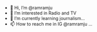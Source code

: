 - 👋 Hi, I’m @ramramju
- 👀 I’m interested in Radio and TV
- 🌱 I’m currently learning journalism...
- 📫 How to reach me in IG @ramramju ...

<!---
ramramju/ramramju is a ✨ special ✨ repository because its `README.md` (this file) appears on your GitHub profile.
You can click the Preview link to take a look at your changes.
--->
